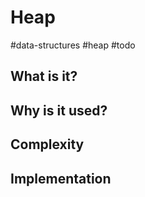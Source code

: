# Heap
#data-structures #heap #todo

## What is it?
## Why is it used?
## Complexity
## Implementation